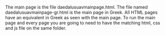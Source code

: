 The main page is the file daedalusuavmainpage.html. The file named daedalusuavmainpage-gr.html is the main page in Greek. All HTML pages have an equivalent in Greek as seen with the main page. To run the main page and every page you are going to need to have the matching html, css and js file on the same folder.
